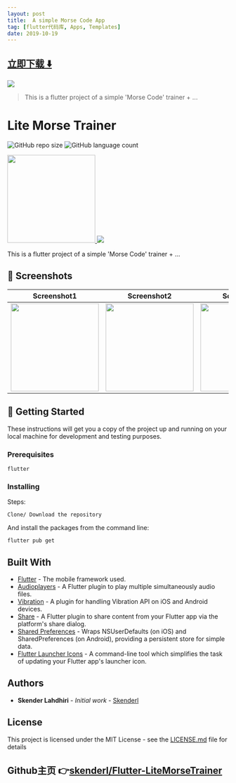 ```yaml
---
layout: post
title:  A simple Morse Code App
tag: [flutter代码库, Apps, Templates]
date: 2019-10-19
---
```


 


## [立即下载 ️⬇️ ](https://codeload.github.com/skenderl/Flutter-LiteMorseTrainer/zip/master) 


 
![](https://flutterawesome.com/content/images/2019/10/Lite-Morse-Trainer.jpg)
 
>
> This is a flutter project of a simple 'Morse Code' trainer + ...
>

 
# Lite Morse Trainer

![GitHub repo size](https://img.shields.io/github/repo-size/skenderl/Flutter-LiteMorseTrainer)
![GitHub language count](https://img.shields.io/github/languages/count/skenderl/Flutter-LiteMorseTrainer)

<a href="https://play.google.com/store/apps/details?id=com.soloduo.morse_learn">
<img width="200"src="https://lisk.io/assets/svg/download_on_the_play_store_badge.svg"/>
</a>

<img src="https://raw.githubusercontent.com/skenderl/Flutter-LiteMorseTrainer/master/screenshots/card.png"/>

This is a flutter project of a simple 'Morse Code' trainer + ...

## 📸 Screenshots
Screenshot1 | Screenshot2 | Screenshot3 | Screenshot4
:-------------------------:|:-------------------------:|:-------------------------:|:-------------------------:
<img src="https://raw.githubusercontent.com/skenderl/Flutter-LiteMorseTrainer/master/screenshots/screenshot1.png" width="200"/> | <img src="screenshots/screenshot2.png" width="200"/>| <img src="screenshots/screenshot3.png" width="200"/> | <img src="screenshots/screenshot4.png" width="200"/>

## 🏁 Getting Started

These instructions will get you a copy of the project up and running on your local machine for development and testing purposes.

### Prerequisites

```
flutter
```

### Installing

Steps:

```
Clone/ Download the repository
```

And install the packages from the command line:

```
flutter pub get
```

## Built With

* [Flutter](https://flutter.dev/) - The mobile framework used.
* [Audioplayers](https://github.com/luanpotter/audioplayers) - A Flutter plugin to play multiple simultaneously audio files.
* [Vibration](https://github.com/benjamindean/flutter_vibration) - A plugin for handling Vibration API on iOS and Android devices.
* [Share](https://github.com/flutter/plugins/tree/master/packages/share) - A Flutter plugin to share content from your Flutter app via the platform's share dialog.
* [Shared Preferences](https://github.com/flutter/plugins/tree/master/packages/shared_preferences) - Wraps NSUserDefaults (on iOS) and SharedPreferences (on Android), providing a persistent store for simple data.
* [Flutter Launcher Icons](https://github.com/fluttercommunity/flutter_launcher_icons) - A command-line tool which simplifies the task of updating your Flutter app's launcher icon.

## Authors

* **Skender Lahdhiri** - *Initial work* - [Skenderl](https://github.com/skenderl)

## License

This project is licensed under the MIT License - see the [LICENSE.md](LICENSE.md) file for details

## Github主页 👉[skenderl/Flutter-LiteMorseTrainer](http://github.com/skenderl/Flutter-LiteMorseTrainer)